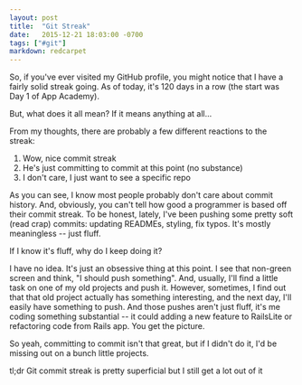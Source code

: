 ```yaml
---
layout: post
title:  "Git Streak"
date:   2015-12-21 18:03:00 -0700
tags: ["#git"]
markdown: redcarpet
---
```

So, if you've ever visited my GitHub profile, you might notice that I have a fairly solid streak going. As of today, it's 120 days in a row (the start was Day 1 of App Academy).


But, what does it all mean? If it means anything at all...

From my thoughts, there are probably a few different reactions to the streak:

1. Wow, nice commit streak
2. He's just committing to commit at this point (no substance)
3. I don't care, I just want to see a specific repo

As you can see, I know most people probably don't care about commit history. And, obviously, you can't tell how good a programmer is based off their commit streak. To be honest, lately, I've been pushing some pretty soft (read crap) commits: updating READMEs, styling, fix typos. It's mostly meaningless -- just fluff.

If I know it's fluff, why do I keep doing it?

I have no idea. It's just an obsessive thing at this point. I see that non-green screen and think, "I should push something". And, usually, I'll find a little task on one of my old projects and push it. However, sometimes, I find out that that old project actually has something interesting, and the next day, I'll easily have something to push. And those pushes aren't just fluff, it's me coding something substantial -- it could adding a new feature to RailsLite or refactoring code from Rails app. You get the picture.

So yeah, committing to commit isn't that great, but if I didn't do it, I'd be missing out on a bunch little projects.

tl;dr Git commit streak is pretty superficial but I still get a lot out of it
